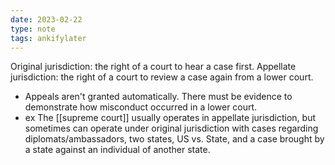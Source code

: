 ```yaml
---
date: 2023-02-22
type: note
tags: ankifylater
---
```


Original jurisdiction: the right of a court to hear a case first.
Appellate jurisdiction: the right of a court to review a case again from a lower court.
- Appeals aren't granted automatically. There must be evidence to demonstrate how misconduct occurred in a lower court.
- ex The [[supreme court]] usually operates in appellate jurisdiction, but sometimes can operate under original jurisdiction with cases regarding diplomats/ambassadors, two states, US vs. State, and a case brought by a state against an individual of another state.
